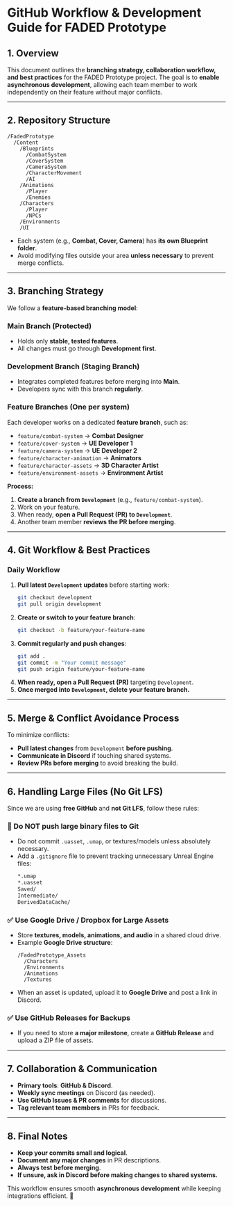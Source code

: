 # **GitHub Workflow & Development Guide for FADED Prototype**

## **1. Overview**
This document outlines the **branching strategy, collaboration workflow, and best practices** for the FADED Prototype project. The goal is to **enable asynchronous development**, allowing each team member to work independently on their feature without major conflicts.

---

## **2. Repository Structure**
```
/FadedPrototype
  /Content
    /Blueprints
      /CombatSystem
      /CoverSystem
      /CameraSystem
      /CharacterMovement
      /AI
    /Animations
      /Player
      /Enemies
    /Characters
      /Player
      /NPCs
    /Environments
    /UI
```
- Each system (e.g., **Combat, Cover, Camera**) has **its own Blueprint folder**.
- Avoid modifying files outside your area **unless necessary** to prevent merge conflicts.

---

## **3. Branching Strategy**
We follow a **feature-based branching model**:

### **Main Branch (Protected)**
- Holds only **stable, tested features**.
- All changes must go through **Development first**.

### **Development Branch (Staging Branch)**
- Integrates completed features before merging into **Main**.
- Developers sync with this branch **regularly**.

### **Feature Branches (One per system)**
Each developer works on a dedicated **feature branch**, such as:
- `feature/combat-system` → **Combat Designer**
- `feature/cover-system` → **UE Developer 1**
- `feature/camera-system` → **UE Developer 2**
- `feature/character-animation` → **Animators**
- `feature/character-assets` → **3D Character Artist**
- `feature/environment-assets` → **Environment Artist**

**Process:**
1. **Create a branch from `Development`** (e.g., `feature/combat-system`).
2. Work on your feature.
3. When ready, **open a Pull Request (PR) to `Development`**.
4. Another team member **reviews the PR before merging**.

---

## **4. Git Workflow & Best Practices**
### **Daily Workflow**
1. **Pull latest `Development` updates** before starting work:
   ```sh
   git checkout development
   git pull origin development
   ```
2. **Create or switch to your feature branch**:
   ```sh
   git checkout -b feature/your-feature-name
   ```
3. **Commit regularly and push changes**:
   ```sh
   git add .
   git commit -m "Your commit message"
   git push origin feature/your-feature-name
   ```
4. **When ready, open a Pull Request (PR)** targeting `Development`.
5. **Once merged into `Development`, delete your feature branch.**

---

## **5. Merge & Conflict Avoidance Process**
To minimize conflicts:
- **Pull latest changes** from `Development` **before pushing**.
- **Communicate in Discord** if touching shared systems.
- **Review PRs before merging** to avoid breaking the build.

---

## **6. Handling Large Files (No Git LFS)**
Since we are using **free GitHub** and **not Git LFS**, follow these rules:

### **🚫 Do NOT push large binary files to Git**
- Do not commit `.uasset`, `.umap`, or textures/models unless absolutely necessary.
- Add a `.gitignore` file to prevent tracking unnecessary Unreal Engine files:
   ```sh
   *.umap
   *.uasset
   Saved/
   Intermediate/
   DerivedDataCache/
   ```

### **✅ Use Google Drive / Dropbox for Large Assets**
- Store **textures, models, animations, and audio** in a shared cloud drive.
- Example **Google Drive structure**:
  ```
  /FadedPrototype_Assets
    /Characters
    /Environments
    /Animations
    /Textures
  ```
- When an asset is updated, upload it to **Google Drive** and post a link in Discord.

### **✅ Use GitHub Releases for Backups**
- If you need to store **a major milestone**, create a **GitHub Release** and upload a ZIP file of assets.

---

## **7. Collaboration & Communication**
- **Primary tools**: **GitHub & Discord**.
- **Weekly sync meetings** on Discord (as needed).
- **Use GitHub Issues & PR comments** for discussions.
- **Tag relevant team members** in PRs for feedback.

---

## **8. Final Notes**
- **Keep your commits small and logical**.
- **Document any major changes** in PR descriptions.
- **Always test before merging**.
- **If unsure, ask in Discord before making changes to shared systems.**

This workflow ensures smooth **asynchronous development** while keeping integrations efficient. 🚀

